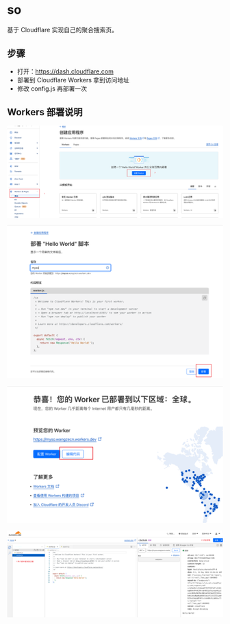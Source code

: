 # so

基于 Cloudflare 实现自己的聚合搜索页。

## 步骤

- 打开：<https://dash.cloudflare.com>
- 部署到 Cloudflare Workers 拿到访问地址
- 修改 config.js 再部署一次

## Workers 部署说明

![image.png](./images/1.png)

![image.png](./images/2.png)

![image.png](./images/3.png)

![image.png](./images/4.png)
